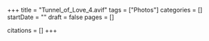 +++
title = "Tunnel_of_Love_4.avif"
tags = ["Photos"]
categories = []
startDate = ""
draft = false
pages = []

citations = []
+++
